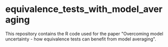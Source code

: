 # equivalence_tests_with_model_averaging
This repository contains the R code used for the paper "Overcoming model uncertainty - how equivalence tests can benefit from model averaging". 
